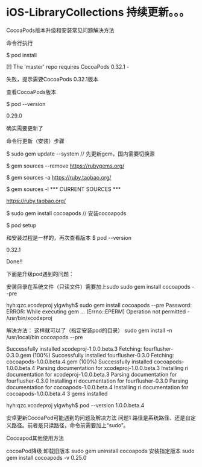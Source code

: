 # iOS-LibraryCollections  持续更新。。。

CocoaPods版本升级和安装常见问题解决方法


命令行执行

$ pod install

[!] The 'master' repo requires CocoaPods 0.32.1 -

失败，提示需要CocoaPods 0.32.1版本

查看CocoaPods版本

$ pod --version

0.29.0

确实需要更新了

命令行更新（安装）步骤

$ sudo gem update --system // 先更新gem，国内需要切换源

$ gem sources --remove https://rubygems.org/

$ gem sources -a https://ruby.taobao.org/

$ gem sources -l
\*\*\* CURRENT SOURCES \*\*\*

https://ruby.taobao.org/

$ sudo gem install cocoapods // 安装cocoapods

$ pod setup

和安装过程是一样的，再次查看版本
$ pod --version

0.32.1

Done!!

下面是升级pod遇到的问题：

安装目录在系统文件（只读文件）需要加上sudo
sudo gem install cocoapods --pre

hyh:qzc.xcodeproj ylgwhyh$ sudo gem install cocoapods --pre
Password:
ERROR:  While executing gem ... (Errno::EPERM)
    Operation not permitted - /usr/bin/xcodeproj

解决方法：
这样就可以了（指定安装pod的目录）
sudo gem install -n /usr/local/bin cocoapods --pre

Successfully installed xcodeproj-1.0.0.beta.3
Fetching: fourflusher-0.3.0.gem (100%)
Successfully installed fourflusher-0.3.0
Fetching: cocoapods-1.0.0.beta.4.gem (100%)
Successfully installed cocoapods-1.0.0.beta.4
Parsing documentation for xcodeproj-1.0.0.beta.3
Installing ri documentation for xcodeproj-1.0.0.beta.3
Parsing documentation for fourflusher-0.3.0
Installing ri documentation for fourflusher-0.3.0
Parsing documentation for cocoapods-1.0.0.beta.4
Installing ri documentation for cocoapods-1.0.0.beta.4
3 gems installed

hyh:qzc.xcodeproj ylgwhyh$ pod --version
1.0.0.beta.4

安卓更新CocoaPod可能遇到的问题及解决方法
问题1 路径是系统路径、还是自定义路径。前者是只读路径，命令前需要加上“sudo”。

Cocoapod其他使用方法

cocoaPod降级
卸载旧版本
sudo gem uninstall cocoapods
安装指定版本
sudo gem install cocoapods -v 0.25.0
